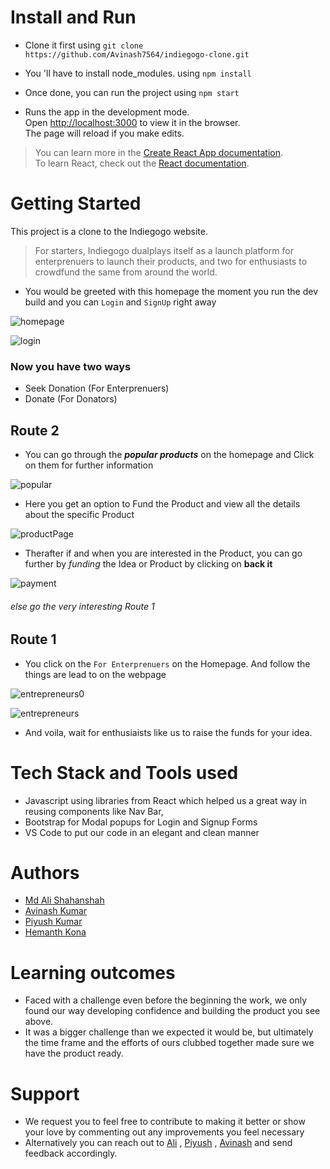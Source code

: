 # Install and Run

* Clone it first using `git clone https://github.com/Avinash7564/indiegogo-clone.git`

* You 'll have to install node_modules. using `npm install`

* Once done, you can run the project using `npm start`

* Runs the app in the development mode.\
Open [http://localhost:3000](http://localhost:3000) to view it in the browser.\
The page will reload if you make edits.

> You can learn more in the [Create React App documentation](https://facebook.github.io/create-react-app/docs/getting-started).\
To learn React, check out the [React documentation](https://reactjs.org/).

# Getting Started

This project is a clone to the Indiegogo website.

> For starters, Indiegogo dualplays itself as a launch platform for enterprenuers to launch their products, and two for enthusiasts to crowdfund the same from around the world.
* You would be greeted with this homepage the moment you run the dev build and you can `Login` and `SignUp` right away

![homepage](https://user-images.githubusercontent.com/28835550/126942211-0d9d1d85-038f-4e75-a097-cfd385e20024.png)

![login](https://user-images.githubusercontent.com/28835550/126942316-49b0646d-8bad-4ea6-9d80-f6b77a25927c.png)



### Now you have two ways
* Seek Donation (For Enterprenuers)
* Donate (For Donators)

## Route 2
* You can go through the **_popular products_** on the homepage and Click on them for further information

![popular](https://user-images.githubusercontent.com/28835550/126942485-17b60523-0a50-43f3-934b-1dbf57a5236f.png)



* Here you get an option to Fund the Product and view all the details about the specific Product

![productPage](https://user-images.githubusercontent.com/28835550/126942531-3221de45-daa6-4e7c-a02d-2ae7ae655a01.png)

* Therafter if and when you are interested in the Product, you can go further by _funding_ the Idea or Product by clicking on **back it**

![payment](https://user-images.githubusercontent.com/28835550/126942639-60c4f07e-cb40-485d-9612-1c107f6b28ca.png)


###### else go the very interesting Route 1

## Route 1

* You click on the `For Enterprenuers` on the Homepage. And follow the things are lead to on the webpage

![entrepreneurs0](https://user-images.githubusercontent.com/28835550/126942945-3e22105f-ae23-4aff-8cf6-58901292819a.png)

![entrepreneurs](https://user-images.githubusercontent.com/28835550/126942808-3939d35e-524a-4b75-b277-3ccab3111d9c.png)

* And voila, wait for enthusiaists like us to raise the funds for your idea.

# Tech Stack and Tools used

* Javascript using libraries from React which helped us a great way in reusing components like Nav Bar, 
* Bootstrap for Modal popups for Login and Signup Forms
* VS Code to put our code in an elegant and clean manner

# Authors

* [Md Ali Shahanshah](https://github.com/hello-snsa/)
* [Avinash Kumar](https://github.com/Avinash7564/)
* [Piyush Kumar](https://github.com/)
* [Hemanth Kona](https://github.com/hmntk/)

# Learning outcomes
* Faced with a challenge even before the beginning the work, we only found our way developing confidence and building the product you see above.
* It was a bigger challenge than we expected it would be, but ultimately the time frame and the efforts of ours clubbed together made sure we have the product ready.

# Support
* We request you to feel free to contribute to making it better or show your love by commenting out any improvements you feel necessary
* Alternatively you can reach out to [Ali](mailto:shahanshah_nj2_112@masai.school) , [Piyush](mailto:piyush_nj2_009@masai.school) , [Avinash](mailto:avinash_nj2_022@masai.school) and send feedback accordingly.
